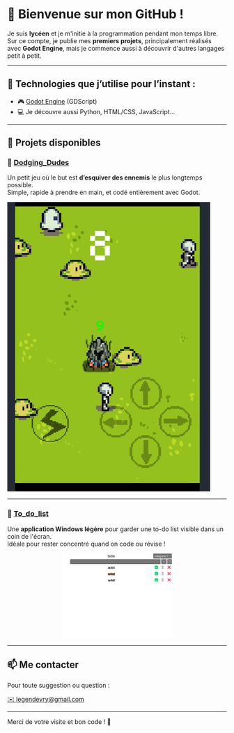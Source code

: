# 👋 Bienvenue sur mon GitHub !

Je suis **lycéen** et je m'initie à la programmation pendant mon temps libre.  
Sur ce compte, je publie mes **premiers projets**, principalement réalisés avec **Godot Engine**, mais je commence aussi à découvrir d'autres langages petit à petit.

---

## 🔧 Technologies que j’utilise pour l’instant :

- 🎮 [Godot Engine](https://godotengine.org/) (GDScript)
- 💻 Je découvre aussi Python, HTML/CSS, JavaScript...

---

## 📂 Projets disponibles

### 🎯 [Dodging_Dudes](https://github.com/Legendevry/Dodging_Dudes)
Un petit jeu où le but est **d’esquiver des ennemis** le plus longtemps possible.  
Simple, rapide à prendre en main, et codé entièrement avec Godot.

![Aperçu de Dodging Dudes](https://github.com/Legendevry/Dodging_Dudes/raw/main/assets/preview.png)

---

### 📝 [To_do_list](https://github.com/Legendevry/To_do_list)
Une **application Windows légère** pour garder une to-do list visible dans un coin de l'écran.  
Idéale pour rester concentré quand on code ou révise !

<p align="center">
  <img src="https://github.com/Legendevry/To_do_list/raw/main/assets/Capture2.png" alt="Aperçu de la To-Do List" width="50%" />
</p>

---

## 📫 Me contacter

Pour toute suggestion ou question :

[✉️ legendevry@gmail.com](mailto:legendevry@gmail.com)

---

Merci de votre visite et bon code ! 🚀
